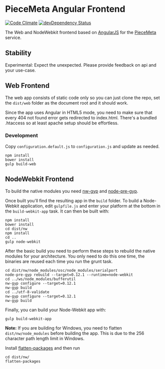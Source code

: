 # PieceMeta Angular Frontend #

[![Code Climate](https://codeclimate.com/github/PieceMeta/piecemeta-angular-frontend/badges/gpa.svg)](https://codeclimate.com/github/PieceMeta/piecemeta-angular-frontend) [![devDependency Status](https://david-dm.org/PieceMeta/piecemeta-angular-frontend/dev-status.svg)](https://david-dm.org/PieceMeta/piecemeta-angular-frontend#info=devDependencies)

The Web and NodeWebkit frontend based on [AngularJS](https://angularjs.org/) for the [PieceMeta](http://www.piecemeta.com) service.

## Stability

Experimental: Expect the unexpected. Please provide feedback on api and your use-case.

## Web Frontend ##

The web app consists of static code only so you can just clone the repo, set the ``dist/web`` folder as the document root and it should work.

Since the app uses Angular in HTML5 mode, you need to make sure that every 404 not found error gets redirected to index.html. There's a bundled .htaccess so at least apache setup should be effortless.

### Development ###

Copy ``configuration.default.js`` to ``configuration.js`` and update as needed.

```shell
npm install
bower install
gulp build-web
```

## NodeWebkit Frontend ##

To build the native modules you need [nw-gyp](https://github.com/nwjs/nw-gyp) and [node-pre-gyp](https://github.com/mapbox/node-pre-gyp).

Once built you'll find the resulting app in the ``build`` folder. To build a Node-Webkit application, edit `gulpfile.js` and enter your platform at the bottom in the `build-webkit-app` task. It can then be built with:

```shell
npm install
bower install
cd dist/nw
npm install
cd ..
gulp node-webkit
```

After the basic build you need to perform these steps to rebuild the native modules for your architecture. You only need to do this one time, the binaries are reused each time you run the grunt task.

```shell
cd dist/nw/node_modules/osc/node_modules/serialport
node-pre-gyp rebuild --target=0.12.1 --runtime=node-webkit
cd ../ws/node_modules/bufferutil
nw-gyp configure --target=0.12.1
nw-gyp build
cd ../utf-8-validate
nw-gyp configure --target=0.12.1
nw-gyp build
```

Finally, you can build your Node-Webkit app with:

```
gulp build-webkit-app
```

**Note:** If you are building for Windows, you need to flatten ``dist/nw/node_modules`` before building the app. This is due to the 256 character path length limit in Windows.

Install [flatten-packages](https://github.com/arifsetiawan/flatten) and then run

```shell
cd dist/nw/
flatten-packages
```
